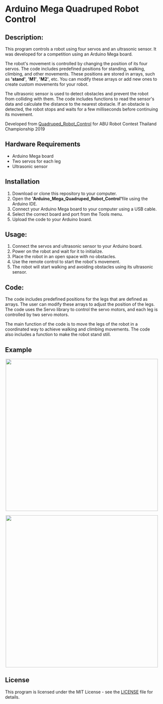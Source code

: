# Arduino Mega Quadruped Robot Control
## Description:
This program controls a robot using four servos and an ultrasonic sensor. It was developed for a competition using an Arduino Mega board.

The robot's movement is controlled by changing the position of its four servos. The code includes predefined positions for standing, walking, climbing, and other movements. These positions are stored in arrays, such as <b>'stand'</b>, <b>'M1'</b>, <b>'M2'</b>, etc. You can modify these arrays or add new ones to create custom movements for your robot.

The ultrasonic sensor is used to detect obstacles and prevent the robot from colliding with them. The code includes functions to read the sensor's data and calculate the distance to the nearest obstacle. If an obstacle is detected, the robot stops and waits for a few milliseconds before continuing its movement.

Developed from [Quadruped_Robot_Control](https://github.com/Thanyasit/Quadruped_Robot_Control) for ABU Robot Contest Thailand Championship 2019

## Hardware Requirements
- Arduino Mega board
- Two servos for each leg
- Ultrasonic sensor

## Installation
1. Download or clone this repository to your computer.
2. Open the <b>'Arduino_Mega_Quadruped_Robot_Control'</b>file using the Arduino IDE.
3. Connect your Arduino Mega board to your computer using a USB cable.
4. Select the correct board and port from the Tools menu.
5. Upload the code to your Arduino board.

## Usage:
1. Connect the servos and ultrasonic sensor to your Arduino board.
2. Power on the robot and wait for it to initialize.
3. Place the robot in an open space with no obstacles.
4. Use the remote control to start the robot's movement.
5. The robot will start walking and avoiding obstacles using its ultrasonic sensor.

## Code:
The code includes predefined positions for the legs that are defined as arrays. The user can modify these arrays to adjust the position of the legs. The code uses the Servo library to control the servo motors, and each leg is controlled by two servo motors.

The main function of the code is to move the legs of the robot in a coordinated way to achieve walking and climbing movements. The code also includes a function to make the robot stand still.

## Example

<p align="center">
<img src="https://user-images.githubusercontent.com/77733903/226982013-9dd02473-be33-4dba-83c7-885851e811cd.jpg" width="500">
</p>
<p align="center">
<img src="https://user-images.githubusercontent.com/77733903/226982023-108d1bb8-cd2b-47ae-ad01-7a92e8fdfb90.jpg" width="500">
</p>

## License

This program is licensed under the MIT License - see the [LICENSE](LICENSE) file for details.
